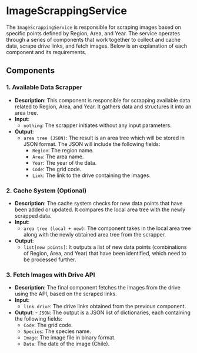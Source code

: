 # ImageScrappingService

The `ImageScrappingService` is responsible for scraping images based on specific points defined by Region, Area, and Year. The service operates through a series of components that work together to collect and cache data, scrape drive links, and fetch images. Below is an explanation of each component and its requirements.

## Components

### 1. **Available Data Scrapper**
   - **Description**: This component is responsible for scrapping available data related to Region, Area, and Year. It gathers data and structures it into an area tree.
   - **Input**: 
     - `nothing`: The scrapper initiates without any input parameters.
   - **Output**:
      - `area tree (JSON)`: The result is an area tree which will be stored in JSON format. The JSON will include the following fields:
        - `Region`: The region name.
        - `Area`: The area name.
        - `Year`: The year of the data.
        - `Code`: The grid code.
        - `Link`: The link to the drive containing the images.

### 2. **Cache System (Optional)**
   - **Description**: The cache system checks for new data points that have been added or updated. It compares the local area tree with the newly scrapped data.
   - **Input**: 
     - `area tree (local + new)`: The component takes in the local area tree along with the newly obtained area tree from the scrapper.
   - **Output**:
     - `list[new points]`: It outputs a list of new data points (combinations of Region, Area, and Year) that have been identified, which need to be processed further.

### 3. **Fetch Images with Drive API**
   - **Description**: The final component fetches the images from the drive using the API, based on the scraped links.
   - **Input**: 
     - `link drive`: The drive links obtained from the previous component.
   - **Output**:
    - `JSON`: The output is a JSON list of dictionaries, each containing the following fields:
      - `Code`: The grid code.
      - `Species`: The species name.
      - `Image`: The image file in binary format.
      - `Date`: The date of the image (Chile).
